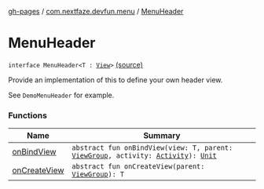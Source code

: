 [gh-pages](../../index.md) / [com.nextfaze.devfun.menu](../index.md) / [MenuHeader](.)

# MenuHeader

`interface MenuHeader<T : `[`View`](https://developer.android.com/reference/android/view/View.html)`>` [(source)](https://github.com/NextFaze/dev-fun/tree/master/devfun-menu/src/main/java/com/nextfaze/devfun/menu/DeveloperMenu.kt#L77)

Provide an implementation of this to define your own header view.

See `DemoMenuHeader` for example.

### Functions

| Name | Summary |
|---|---|
| [onBindView](on-bind-view.md) | `abstract fun onBindView(view: T, parent: `[`ViewGroup`](https://developer.android.com/reference/android/view/ViewGroup.html)`, activity: `[`Activity`](https://developer.android.com/reference/android/app/Activity.html)`): `[`Unit`](https://kotlinlang.org/api/latest/jvm/stdlib/kotlin/-unit/index.html) |
| [onCreateView](on-create-view.md) | `abstract fun onCreateView(parent: `[`ViewGroup`](https://developer.android.com/reference/android/view/ViewGroup.html)`): T` |
